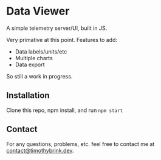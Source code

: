 # Data Viewer

A simple telemetry server/UI, built in JS.

Very primative at this point. Features to add:

 - Data labels/units/etc
 - Multiple charts
 - Data export

So still a work in progress.

## Installation

Clone this repo, npm install, and run `npm start`

## Contact

For any questions, problems, etc. feel free to contact me at [contact@timothybrink.dev](mailto:contact@timothybrink.dev). 